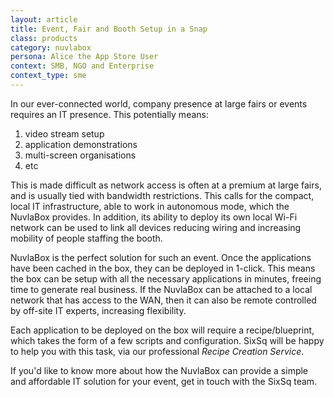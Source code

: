 ```yaml
---
layout: article
title: Event, Fair and Booth Setup in a Snap
class: products
category: nuvlabox
persona: Alice the App Store User
context: SMB, NGO and Enterprise
context_type: sme
---
```


In our ever-connected world, company presence at large fairs or events requires an IT presence. This potentially means:

1. video stream setup
2. application demonstrations
3. multi-screen organisations
4. etc

This is made difficult as network access is often at a premium at large fairs, and is usually tied with bandwidth restrictions. This calls for the compact, local IT infrastructure, able to work in autonomous mode, which the NuvlaBox provides. In addition, its ability to deploy its own local Wi-Fi network can be used to link all devices reducing wiring and increasing mobility of people staffing the booth.

NuvlaBox is the perfect solution for such an event. Once the applications have been cached in the box, they can be deployed in 1-click. This means the box can be setup with all the necessary applications in minutes, freeing time to generate real business. If the NuvlaBox can be attached to a local network that has access to the WAN, then it can also be remote controlled by off-site IT experts, increasing flexibility.

Each application to be deployed on the box will require a recipe/blueprint, which takes the form of a few scripts and configuration. SixSq will be happy to help you with this task, via our professional *Recipe Creation Service*.


If you'd like to know more about how the NuvlaBox can provide a simple and affordable IT solution for your event, get in touch with the SixSq team.